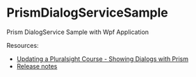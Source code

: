 # PrismDialogServiceSample
Prism DialogService Sample with Wpf Application

Resources:

* [Updating a Pluralsight Course - Showing Dialogs with Prism](https://www.youtube.com/watch?v=fKtJPDygu1M)
* [Release notes](https://github.com/PrismLibrary/Prism/releases/tag/v7.2.0.1367)
